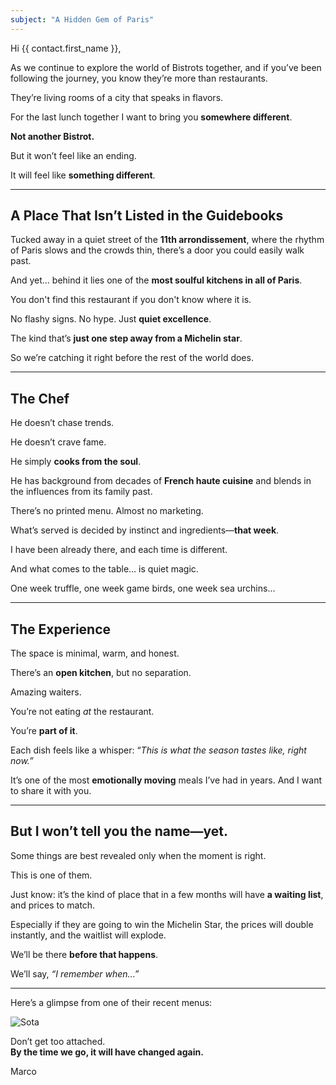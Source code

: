 ```yaml
---
subject: "A Hidden Gem of Paris"
---
```


Hi {{ contact.first_name }},  

As we continue to explore the world of Bistrots together, and if you’ve been following the journey, you know they’re more than restaurants.  

They’re living rooms of a city that speaks in flavors.  

For the last lunch together I want to bring you **somewhere different**.

**Not another Bistrot.**

But it won’t feel like an ending.  

It will feel like **something different**.  

---

## A Place That Isn’t Listed in the Guidebooks  

Tucked away in a quiet street of the **11th arrondissement**, where the rhythm of Paris slows and the crowds thin, there’s a door you could easily walk past.  

And yet… behind it lies one of the **most soulful kitchens in all of Paris**.  

You don't find this restaurant if you don't know where it is.

No flashy signs. No hype. Just **quiet excellence**.  

The kind that’s **just one step away from a Michelin star**.  

So we’re catching it right before the rest of the world does.


---

## The Chef  

He doesn’t chase trends.  

He doesn’t crave fame.  

He simply **cooks from the soul**.  

He has background from decades of **French haute cuisine** and blends in the influences from its family past. 

There’s no printed menu. Almost no marketing.  

What’s served is decided by instinct and ingredients—**that week**.

I have been already there, and each time is different. 

And what comes to the table… is quiet magic.  

One week truffle, one week game birds, one week sea urchins...

---

## The Experience  

The space is minimal, warm, and honest.  

There’s an **open kitchen**, but no separation.  

Amazing waiters.

You’re not eating _at_ the restaurant.  

You’re **part of it**.  

Each dish feels like a whisper:  “_This is what the season tastes like, right now.”_  

It’s one of the most **emotionally moving** meals I’ve had in years.  And I want to share it with you.  

---

## But I won’t tell you the name—yet.  

Some things are best revealed only when the moment is right.  

This is one of them.  

Just know: it’s the kind of place that in a few months will have **a waiting list**, and prices to match.  

Especially if they are going to win the Michelin Star, the prices will double instantly, and the waitlist will explode. 

We’ll be there **before that happens**.  

We’ll say, _“I remember when...”_  

---

Here’s a glimpse from one of their recent menus:  

![Sota](https://www.foodexplorers.ch/images/sota.webp)

Don’t get too attached.  
**By the time we go, it will have changed again.**  

Marco

